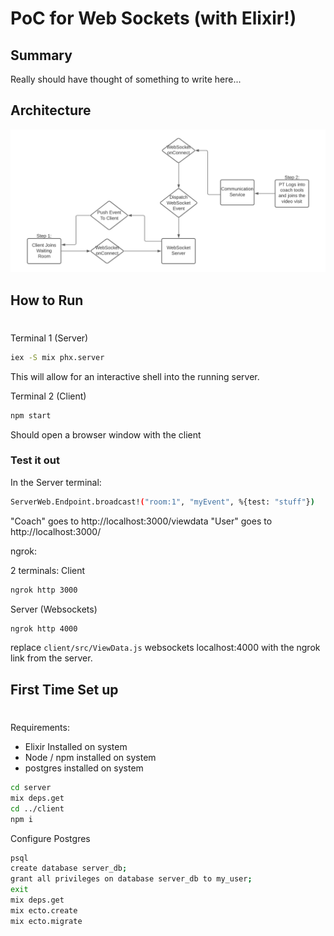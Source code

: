 # PoC for Web Sockets (with Elixir!)

## Summary

Really should have thought of something to write here...

## Architecture

![Flow Diagram](./assets/flow_diagram.png)

## How to Run
#

Terminal 1 (Server)
```sh
iex -S mix phx.server
```
This will allow for an interactive shell into the running server.

Terminal 2 (Client)
```sh
npm start
```
Should open a browser window with the client

### Test it out
In the Server terminal:
```sh
ServerWeb.Endpoint.broadcast!("room:1", "myEvent", %{test: "stuff"})
```

"Coach" goes to http://localhost:3000/viewdata
"User" goes to http://localhost:3000/


ngrok:

2 terminals:
Client
```sh
ngrok http 3000
```
Server (Websockets)
```sh
ngrok http 4000
```
replace `client/src/ViewData.js` websockets localhost:4000 with the ngrok link from the server.

## First Time Set up
#

Requirements:
* Elixir Installed on system
* Node / npm installed on system
* postgres installed on system


```sh
cd server
mix deps.get
cd ../client
npm i
```

Configure Postgres

```sh
psql
create database server_db;
grant all privileges on database server_db to my_user;
exit
mix deps.get
mix ecto.create
mix ecto.migrate
```